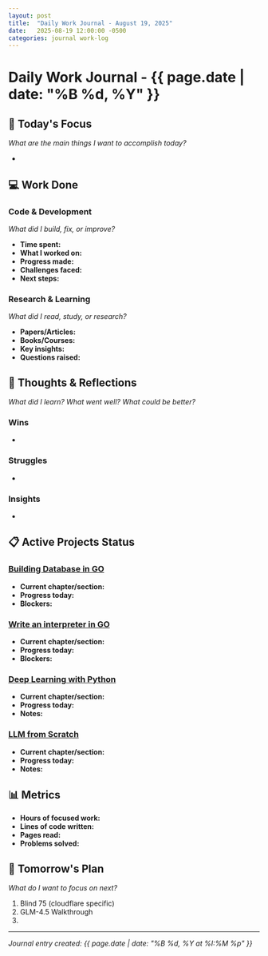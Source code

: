 ```yaml
---
layout: post
title:  "Daily Work Journal - August 19, 2025"
date:   2025-08-19 12:00:00 -0500
categories: journal work-log
---
```


# Daily Work Journal - {{ page.date | date: "%B %d, %Y" }}

## 🎯 Today's Focus
*What are the main things I want to accomplish today?*

- 

## 💻 Work Done

### Code & Development
*What did I build, fix, or improve?*

- **Time spent:** 
- **What I worked on:** 
- **Progress made:** 
- **Challenges faced:** 
- **Next steps:** 

### Research & Learning
*What did I read, study, or research?*

- **Papers/Articles:** 
- **Books/Courses:** 
- **Key insights:** 
- **Questions raised:** 

## 🧠 Thoughts & Reflections
*What did I learn? What went well? What could be better?*

### Wins
- 

### Struggles
- 

### Insights
- 

## 📋 Active Projects Status

### [Building Database in GO](https://build-your-own.org/database/)
- **Current chapter/section:** 
- **Progress today:** 
- **Blockers:** 

### [Write an interpreter in GO](https://interpreterbook.com/)
- **Current chapter/section:** 
- **Progress today:** 
- **Blockers:** 

### [Deep Learning with Python](https://www.manning.com/books/deep-learning-with-python-third-edition)
- **Current chapter/section:** 
- **Progress today:** 
- **Notes:** 

### [LLM from Scratch](https://www.manning.com/books/build-a-large-language-model-from-scratch)
- **Current chapter/section:** 
- **Progress today:** 
- **Notes:** 

## 📊 Metrics
- **Hours of focused work:** 
- **Lines of code written:** 
- **Pages read:** 
- **Problems solved:** 

## 🔄 Tomorrow's Plan
*What do I want to focus on next?*

1. Blind 75 (cloudflare specific)
2. GLM-4.5 Walkthrough
3. 

---

*Journal entry created: {{ page.date | date: "%B %d, %Y at %I:%M %p" }}*
